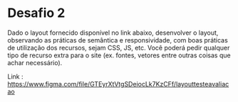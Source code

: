 # Desafio 2

Dado o layout fornecido disponível no link abaixo, desenvolver o layout, observando as
práticas de semântica e responsividade, com boas práticas de utilização dos recursos, sejam CSS,
JS, etc. Você poderá pedir qualquer tipo de recurso extra para o site (ex. fontes, vetores entre
outras coisas que achar necessário).

Link : https://www.figma.com/file/GTEyrXtVtgSDeiocLk7KzCFf/layouttesteavaliacao
